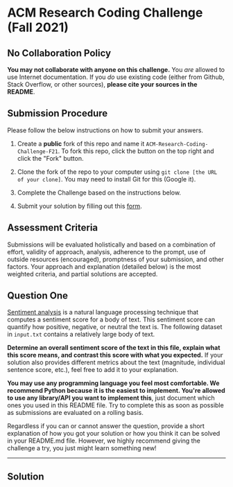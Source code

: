 # ACM Research Coding Challenge (Fall 2021)

## [](https://github.com/ACM-Research/Coding-Challenge-F21#no-collaboration-policy)No Collaboration Policy

**You may not collaborate with anyone on this challenge.**  You  _are_  allowed to use Internet documentation. If you  _do_  use existing code (either from Github, Stack Overflow, or other sources),  **please cite your sources in the README**.

## [](https://github.com/ACM-Research/Coding-Challenge-F21#submission-procedure)Submission Procedure

Please follow the below instructions on how to submit your answers.

1.  Create a  **public**  fork of this repo and name it  `ACM-Research-Coding-Challenge-F21`. To fork this repo, click the button on the top right and click the "Fork" button.

2.  Clone the fork of the repo to your computer using  `git clone [the URL of your clone]`. You may need to install Git for this (Google it).

3.  Complete the Challenge based on the instructions below.

4.  Submit your solution by filling out this [form](https://acmutd.typeform.com/to/zF1IcBGR).

## Assessment Criteria 

Submissions will be evaluated holistically and based on a combination of effort, validity of approach, analysis, adherence to the prompt, use of outside resources (encouraged), promptness of your submission, and other factors. Your approach and explanation (detailed below) is the most weighted criteria, and partial solutions are accepted. 

## [](https://github.com/ACM-Research/Coding-Challenge-S21#question-one)Question One

[Sentiment analysis](https://en.wikipedia.org/wiki/Sentiment_analysis) is a natural language processing technique that computes a sentiment score for a body of text. This sentiment score can quantify how positive, negative, or neutral the text is. The following dataset in  `input.txt`  contains a relatively large body of text.

**Determine an overall sentiment score of the text in this file, explain what this score means, and contrast this score with what you expected.**  If your solution also provides different metrics about the text (magnitude, individual sentence score, etc.), feel free to add it to your explanation.   

**You may use any programming language you feel most comfortable. We recommend Python because it is the easiest to implement. You're allowed to use any library/API you want to implement this**, just document which ones you used in this README file. Try to complete this as soon as possible as submissions are evaluated on a rolling basis.

Regardless if you can or cannot answer the question, provide a short explanation of how you got your solution or how you think it can be solved in your README.md file. However, we highly recommend giving the challenge a try, you just might learn something new!

----------------------------------------------------------------------------------------------------------------
## Solution


